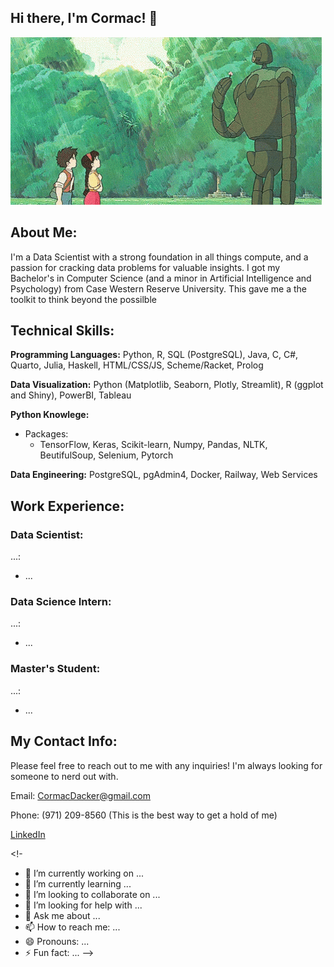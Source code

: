 ## Hi there, I'm Cormac! 🌻

<img src="images/castle-in-the-sky-castle.gif?raw=true"/>

## About Me:

I'm a Data Scientist with a strong foundation in all things compute, and a passion for cracking data problems for valuable insights. I got my Bachelor's in Computer Science (and a minor in Artificial Intelligence and Psychology) from Case Western Reserve University. This gave me a the toolkit to think beyond the possilble


## Technical Skills:

**Programming Languages:** Python, R, SQL (PostgreSQL), Java, C, C#, Quarto, Julia, Haskell, HTML/CSS/JS, Scheme/Racket, Prolog

**Data Visualization:** Python (Matplotlib, Seaborn, Plotly, Streamlit), R (ggplot and Shiny), PowerBI, Tableau

**Python Knowlege:**
- Packages:
  - TensorFlow, Keras, Scikit-learn, Numpy, Pandas, NLTK, BeutifulSoup, Selenium, Pytorch

**Data Engineering:** PostgreSQL, pgAdmin4, Docker, Railway, Web Services



## Work Experience:
### Data Scientist:
...:
- ...

### Data Science Intern:
...:
- ...

### Master's Student:
...:
- ...



## My Contact Info:

Please feel free to reach out to me with any inquiries! I'm always looking for someone to nerd out with.

Email: CormacDacker@gmail.com

Phone: (971) 209-8560 (This is the best way to get a hold of me)

[LinkedIn](https://www.linkedin.com/in/cormac-d/)






<!-

- 🔭 I’m currently working on ...
- 🌱 I’m currently learning ...
- 👯 I’m looking to collaborate on ...
- 🤔 I’m looking for help with ...
- 💬 Ask me about ...
- 📫 How to reach me: ...
- 😄 Pronouns: ...
- ⚡ Fun fact: ...
-->
